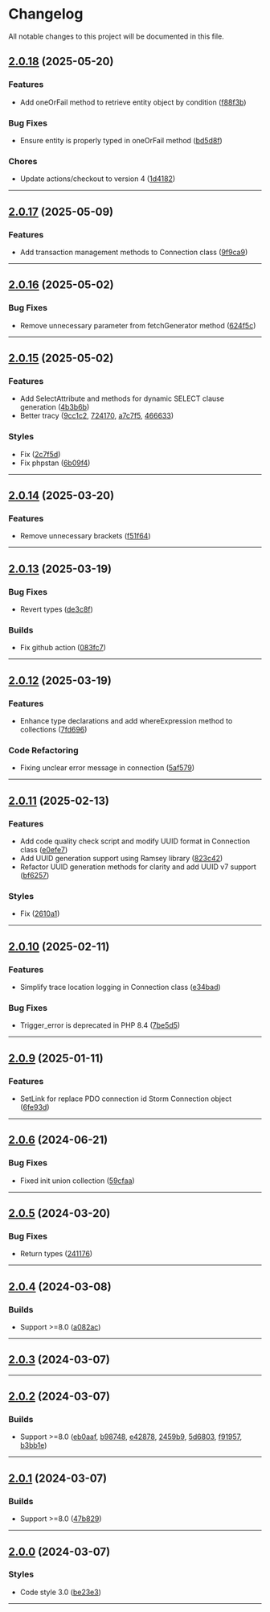 <!--- BEGIN HEADER -->
# Changelog

All notable changes to this project will be documented in this file.
<!--- END HEADER -->

## [2.0.18](https://github.com/liquiddesign/storm/compare/v2.0.17...v2.0.18) (2025-05-20)

### Features

* Add oneOrFail method to retrieve entity object by condition ([f88f3b](https://github.com/liquiddesign/storm/commit/f88f3bd0c8699d515c256e4f6388b8660a5b1b67))

### Bug Fixes

* Ensure entity is properly typed in oneOrFail method ([bd5d8f](https://github.com/liquiddesign/storm/commit/bd5d8faf15457c6ae9bdc777a5ca7d0a7d6d51cb))

### Chores

* Update actions/checkout to version 4 ([1d4182](https://github.com/liquiddesign/storm/commit/1d418239f164ee715a36bcdd4f5d650957a04c27))


---

## [2.0.17](https://github.com/liquiddesign/storm/compare/v2.0.16...v2.0.17) (2025-05-09)

### Features

* Add transaction management methods to Connection class ([9f9ca9](https://github.com/liquiddesign/storm/commit/9f9ca9b8922925af4f2894e4c69053b80ee24c80))


---

## [2.0.16](https://github.com/liquiddesign/storm/compare/v2.0.15...v2.0.16) (2025-05-02)

### Bug Fixes

* Remove unnecessary parameter from fetchGenerator method ([624f5c](https://github.com/liquiddesign/storm/commit/624f5cb4322beac4b0a745113bb3518c05b5f8cd))


---

## [2.0.15](https://github.com/liquiddesign/storm/compare/v2.0.14...v2.0.15) (2025-05-02)

### Features

* Add SelectAttribute and methods for dynamic SELECT clause generation ([4b3b6b](https://github.com/liquiddesign/storm/commit/4b3b6b33e9e73c224880498cbf2083e6ee4bd07f))
* Better tracy ([9cc1c2](https://github.com/liquiddesign/storm/commit/9cc1c2c5988ce95b2b9f1a9d424c0148a8c49faf), [724170](https://github.com/liquiddesign/storm/commit/724170e7b71716cb288a7f23d06511d567c72aa9), [a7c7f5](https://github.com/liquiddesign/storm/commit/a7c7f596c4b915be78be16106a839da5cc431fc9), [466633](https://github.com/liquiddesign/storm/commit/466633dfab04e017757ed43cf954ed3fee104978))

### Styles

* Fix ([2c7f5d](https://github.com/liquiddesign/storm/commit/2c7f5d2bad7233c1ae46f99c33a93b64d32a308c))
* Fix phpstan ([6b09f4](https://github.com/liquiddesign/storm/commit/6b09f4195528b605e6dbfe394904c20376bc0c4b))


---

## [2.0.14](https://github.com/liquiddesign/storm/compare/v2.0.13...v2.0.14) (2025-03-20)

### Features

* Remove unnecessary brackets ([f51f64](https://github.com/liquiddesign/storm/commit/f51f64a941ed48cf8124b42001d5b595c3d974f8))


---

## [2.0.13](https://github.com/liquiddesign/storm/compare/v2.0.12...v2.0.13) (2025-03-19)

### Bug Fixes

* Revert types ([de3c8f](https://github.com/liquiddesign/storm/commit/de3c8f8ad1b1bd57ab1341be38753769685015e6))

### Builds

* Fix github action ([083fc7](https://github.com/liquiddesign/storm/commit/083fc7d0e318d2c8ddd6ea0e8fc838d3f40c9e06))


---

## [2.0.12](https://github.com/liquiddesign/storm/compare/v2.0.11...v2.0.12) (2025-03-19)

### Features

* Enhance type declarations and add whereExpression method to collections ([7fd696](https://github.com/liquiddesign/storm/commit/7fd69696a8d4a37c6d92b01028aaf91e56a2f336))

### Code Refactoring

* Fixing unclear error message in connection ([5af579](https://github.com/liquiddesign/storm/commit/5af579c7fc953528a6e8143c3ef4c1b84a982018))


---

## [2.0.11](https://github.com/liquiddesign/storm/compare/v2.0.10...v2.0.11) (2025-02-13)

### Features

* Add code quality check script and modify UUID format in Connection class ([e0efe7](https://github.com/liquiddesign/storm/commit/e0efe7cf07b97293a9c34086da287e85dea1fdcc))
* Add UUID generation support using Ramsey library ([823c42](https://github.com/liquiddesign/storm/commit/823c42ca9b9526b0b05045b538ad6b38fcfd6430))
* Refactor UUID generation methods for clarity and add UUID v7 support ([bf6257](https://github.com/liquiddesign/storm/commit/bf625793fc38a40e31e8ecb268dc21e580b21a8a))

### Styles

* Fix ([2610a1](https://github.com/liquiddesign/storm/commit/2610a151eaa385ce6993015da406c14b40c3fb49))


---

## [2.0.10](https://github.com/liquiddesign/storm/compare/v2.0.9...v2.0.10) (2025-02-11)

### Features

* Simplify trace location logging in Connection class ([e34bad](https://github.com/liquiddesign/storm/commit/e34bad4ada7b41b06e5a97ca0622bbe6607ca033))

### Bug Fixes

* Trigger_error is deprecated in PHP 8.4 ([7be5d5](https://github.com/liquiddesign/storm/commit/7be5d51c29d9ecba2b2386de32d3557b37423143))


---

## [2.0.9](https://github.com/liquiddesign/storm/compare/v2.0.8...v2.0.9) (2025-01-11)

### Features

* SetLink for replace PDO connection id Storm Connection object ([6fe93d](https://github.com/liquiddesign/storm/commit/6fe93ddae83fb8957ca21218f37d4fe9caa30a1b))


---

## [2.0.6](https://github.com/liquiddesign/storm/compare/v2.0.5...v2.0.6) (2024-06-21)

### Bug Fixes

* Fixed init union collection ([59cfaa](https://github.com/liquiddesign/storm/commit/59cfaa03c8a3873ccfa096b720751f8684de83b6))


---

## [2.0.5](https://github.com/liquiddesign/storm/compare/v2.0.4...v2.0.5) (2024-03-20)

### Bug Fixes

* Return types ([241176](https://github.com/liquiddesign/storm/commit/241176f0c2c296c99e06b2e73681c6b13cc7ec62))


---

## [2.0.4](https://github.com/liquiddesign/storm/compare/v2.0.3...v2.0.4) (2024-03-08)

### Builds

* Support >=8.0 ([a082ac](https://github.com/liquiddesign/storm/commit/a082acc7afb4ba9092a96f7af11768c5b7259a4c))


---

## [2.0.3](https://github.com/liquiddesign/storm/compare/v2.0.2...v2.0.3) (2024-03-07)


---

## [2.0.2](https://github.com/liquiddesign/storm/compare/v2.0.1...v2.0.2) (2024-03-07)

### Builds

* Support >=8.0 ([eb0aaf](https://github.com/liquiddesign/storm/commit/eb0aaff4eea478d0eef37b9dab47be31e5216fe8), [b98748](https://github.com/liquiddesign/storm/commit/b98748363c24eff0a5800b03d967a72a5c5e4942), [e42878](https://github.com/liquiddesign/storm/commit/e428786d26302e91870ab9d36b28117d0c40f8b1), [2459b9](https://github.com/liquiddesign/storm/commit/2459b907a711c7ece812aaa4410a2b268fd5f81f), [5d6803](https://github.com/liquiddesign/storm/commit/5d680307a5e93ecc0d6d27f53ac7342621d16dd0), [f91957](https://github.com/liquiddesign/storm/commit/f919571320fc6281f9250ef75ce0eb618bcad89b), [b3bb1e](https://github.com/liquiddesign/storm/commit/b3bb1e4c21db8637925001b429614d931940ed84))


---

## [2.0.1](https://github.com/liquiddesign/storm/compare/v2.0.0...v2.0.1) (2024-03-07)

### Builds

* Support >=8.0 ([47b829](https://github.com/liquiddesign/storm/commit/47b829aba2306bf10ea6c591816899d666ec381d))


---

## [2.0.0](https://github.com/liquiddesign/storm/compare/v1.2.24...v2.0.0) (2024-03-07)

### Styles

* Code style 3.0 ([be23e3](https://github.com/liquiddesign/storm/commit/be23e339461b88bb6b1266bf90f44a4ed7274eeb))


---

